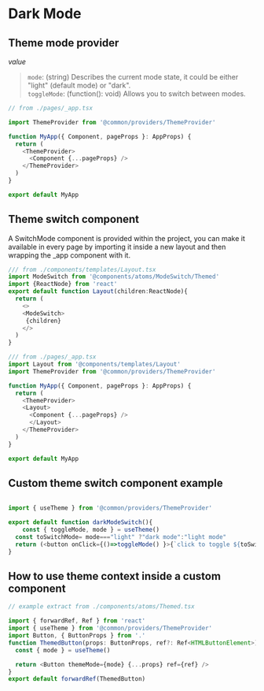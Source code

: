 # Dark Mode

## Theme mode provider  
   
*value*  
> `mode`: (string) Describes the current mode state, it could be either "light" (default mode) or "dark".    
> `toggleMode`: (function(): void) Allows you to switch between modes.
```ts
// from ./pages/_app.tsx

import ThemeProvider from '@common/providers/ThemeProvider'

function MyApp({ Component, pageProps }: AppProps) {
  return (
    <ThemeProvider>
      <Component {...pageProps} />
    </ThemeProvider>
  )
}

export default MyApp

```
## Theme switch component  
   
A SwitchMode component is provided within the project, you can make it available in every page by importing it inside a new layout and then wrapping the _app component with it.  
   
```ts
/// from ./components/templates/Layout.tsx
import ModeSwitch from '@components/atoms/ModeSwitch/Themed'
import {ReactNode} from 'react'
export default function Layout(children:ReactNode){
  return (
    <>
    <ModeSwitch>
     {children}
    </>
  )
}
```
```ts
/// from ./pages/_app.tsx
import Layout from '@components/templates/Layout'
import ThemeProvider from '@common/providers/ThemeProvider'

function MyApp({ Component, pageProps }: AppProps) {
  return (
    <ThemeProvider>
    <Layout>
      <Component {...pageProps} />
      </Layout>
    </ThemeProvider>
  )
}

export default MyApp
```
## Custom theme switch component  example
```ts

import { useTheme } from '@common/providers/ThemeProvider'

export default function darkModeSwitch(){
    const { toggleMode, mode } = useTheme()
  const toSwitchMode= mode==="light" ?"dark mode":"light mode"
  return (<button onClick={()=>toggleMode() }>{`click to toggle ${toSwitchMode}`}</button>)
}
```

## How to use theme context inside a custom component

```ts
// example extract from ./components/atoms/Themed.tsx

import { forwardRef, Ref } from 'react'
import { useTheme } from '@common/providers/ThemeProvider'
import Button, { ButtonProps } from '.'
function ThemedButton(props: ButtonProps, ref?: Ref<HTMLButtonElement>) {
  const { mode } = useTheme()

  return <Button themeMode={mode} {...props} ref={ref} />
}
export default forwardRef(ThemedButton)


```